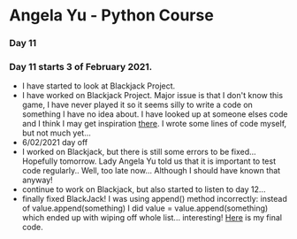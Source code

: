 # Angela Yu - Python Course
### Day 11
### Day 11 starts 3 of February 2021. 
- I have started to look at Blackjack Project.
- I have worked on Blackjack Project. Major issue is that I don't know this game, I have never played it so it seems silly to write a code on something I have no idea about. I have looked up at someone elses code and I think I may get inspiration [there](https://gist.github.com/mjhea0/5680216). I wrote some lines of code myself, but not much yet...
- 6/02/2021 day off
- I worked on Blackjack, but there is still some errors to be fixed... Hopefully tomorrow. Lady Angela Yu told us that it is important to test code regularly.. Well, too late now... Although I should have known that anyway!
- continue to work on Blackjack, but also started to listen to day 12...
- finally fixed BlackJack! I was using append() method incorrectly: instead of value.append(something) I did value = value.append(something) which ended up with wiping off whole list... interesting! [Here](BlackJack.0.3.py) is my final code.